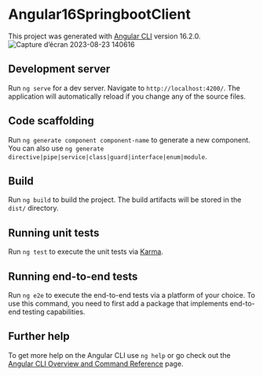 # Angular16SpringbootClient

This project was generated with [Angular CLI](https://github.com/angular/angular-cli) version 16.2.0.
![Capture d’écran 2023-08-23 140616](https://github.com/Aym2016/angular-frontend-formation-springboot/assets/42209140/711e0936-937b-4712-ab8f-66e9ab0b171c)


## Development server

Run `ng serve` for a dev server. Navigate to `http://localhost:4200/`. The application will automatically reload if you change any of the source files.

## Code scaffolding

Run `ng generate component component-name` to generate a new component. You can also use `ng generate directive|pipe|service|class|guard|interface|enum|module`.

## Build

Run `ng build` to build the project. The build artifacts will be stored in the `dist/` directory.

## Running unit tests

Run `ng test` to execute the unit tests via [Karma](https://karma-runner.github.io).

## Running end-to-end tests

Run `ng e2e` to execute the end-to-end tests via a platform of your choice. To use this command, you need to first add a package that implements end-to-end testing capabilities.

## Further help

To get more help on the Angular CLI use `ng help` or go check out the [Angular CLI Overview and Command Reference](https://angular.io/cli) page.
